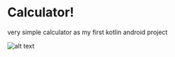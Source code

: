 # Calculator!


very simple calculator as my first kotlin android project 



![alt text](https://github.com/OmarLkhalil/Calculator/issues/1#issue-1355835304)
